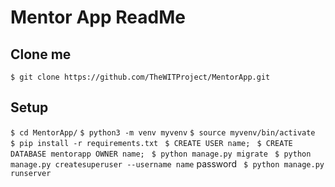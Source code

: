 
# Mentor App ReadMe

  

## Clone me

`$ git clone https://github.com/TheWITProject/MentorApp.git`


## Setup

`$ cd MentorApp/`
`$ python3 -m venv myvenv`
`$ source myvenv/bin/activate`
` $ pip install -r requirements.txt`
` $ CREATE USER name;`
` $ CREATE DATABASE mentorapp OWNER name;`
` $ python manage.py migrate`
` $ python manage.py createsuperuser --username name`
password
` $ python manage.py runserver`